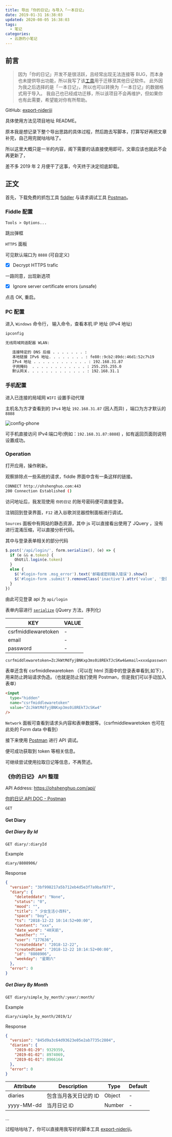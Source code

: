 ```yaml
---
title: 导出「你的日记」与导入「一本日记」
date: 2019-01-31 16:38:03
updated: 2020-08-05 16:38:03
tags:
  - 笔记
categories:
  - 云游的小笔记
---
```


## 前言

> 因为「你的日记」开发不是很活跃，且经常出现无法连接等 BUG，而本身也未提供导出功能，所以我写了该[工具](https://github.com/YunYouJun/export-nideriji/archive/master.zip)用于迁移至其他日记软件。
> 此外因为我之后选择的是「一本日记」，所以也可以转换为「一本日记」的数据格式用于导入。
> 我自己也已经成功迁移，所以该项目不会再维护，但如果你也有此需要，希望能对你有所帮助。

GitHub: [export-nideriji](https://github.com/YunYouJun/export-nideriji)

具体使用方法见项目地址 README。

原本我是想记录下整个导出思路的具体过程，然后跑去写脚本，打算写好再把文章补完，自己用完就咕咕咕了。

所以这里大概只是一半的内容，阁下需要的话直接使用即可，文章应该也就此不会再更新了，

差不多 2019 年 2 月便干了这事，今天终于决定彻底卸载。

<!-- more -->

## 正文

首先，下载免费的抓包工具 [fiddler](https://www.telerik.com/fiddler) 与请求调试工具 [Postman](https://www.getpostman.com/)。

### Fiddle 配置

`Tools > Options...`

跳出弹框

`HTTPS` 面板

可见默认端口为 `8888` (可自定义)

- [x] Decrypt HTTPS trafic

一路同意，出现新选项

- [x] Ignore server certificate errors (unsafe)

点击 OK, 重启。

### PC 配置

进入 `Windows` 命令行， 输入命令，查看本机 IP 地址 (IPv4 地址)

```bash
ipconfig
```

```bash
无线局域网适配器 WLAN:

   连接特定的 DNS 后缀 . . . . . . . :
   本地链接 IPv6 地址. . . . . . . . : fe80::9cb2:89dc:46d1:52c7%19
   IPv4 地址 . . . . . . . . . . . . : 192.168.31.87
   子网掩码  . . . . . . . . . . . . : 255.255.255.0
   默认网关. . . . . . . . . . . . . : 192.168.31.1
```

### 手机配置

进入已连接的局域网 `WIFI` 设置手动代理

主机名为方才查看到的 `IPv4` 地址 `192.168.31.87` (因人而异) ，端口为方才默认的 `8888`

![config-phone](https://cos.yunyoujun.cn/blog/posts/use-fiddle-export-your-diary-1.png)

可手机直接访问 IPv4:端口号(例如：`192.168.31.87:8888`) ，如有返回页面则说明设置成功。

### Operation

打开应用，操作刷新。

观察排除点一些系统的请求，fiddle 界面中含有一条这样的链接。

```bash
CONNECT http://ohshenghuo.com:443
200 Connection Established ()
```

访问地址后，我发现使用 `你的日记` 的账号密码便可直接登录。

注销回到登录界面，`F12` 进入谷歌浏览器控制面板进行调试。

`Sources` 面板中有网站的静态资源，其中 js 可以直接看出使用了 JQuery ，没有进行混淆压缩，可以直接分析代码。

其中与登录表单相关的部分代码

```js
$.post('/api/login/', form.serialize(), (e) => {
  if (e && e.token) {
    OhUtil.login(e.token)
  }
  else {
    $('#login-form .msg_error').text('邮箱或密码输入错误').show()
    $('#login-form .submit').removeClass('inactive').attr('value', '登录')
  }
})
```

由此可见登录 api 为 `api/login`

表单内容进行 [`serialize`](https://api.jquery.com/serialize/#serialize) (jQuery 方法，序列化)

| KEY                 | VALUE |
| ------------------- | ----- |
| csrfmiddlewaretoken | -     |
| email               | -     |
| password            | -     |

```txt
csrfmiddlewaretoken=ZcJkWtMdfyjBNKxp3ms0i8REkTJcSKw4&email=xxx&password=xxx
```

表单还含有 csrfmiddlewaretoken （可以在 html 页面中的登录表单看到,如下），用来防止跨站请求伪造。（也就是防止我们使用 Postman，但是我们可以手动加入表单）

```html
<input
  type="hidden"
  name="csrfmiddlewaretoken"
  value="ZcJkWtMdfyjBNKxp3ms0i8REkTJcSKw4"
/>
```

`Network` 面板可查看到请求头内容和表单数据等。（csrfmiddlewaretoken 也可在此处的 Form data 中看到）

接下来使用 [Postman](https://www.getpostman.com/) 进行 API 调试。

便可成功获取到 token 等相关信息。

可继续尝试使用拉取日记等信息，不再赘述。

### 《你的日记》 API 整理

API Address: <https://ohshenghuo.com/api/>

[你的日记 API DOC - Postman](https://documenter.getpostman.com/view/3326320/Rztmr8pE)

```bash
GET
```

#### Get Diary

##### Get Diary By Id

```bash
GET diary/:diaryId
```

Example

```bash
diary/8808906/
```

Response

```json
{
  "version": "3bf998217a5b712eb4d5e3f7a9baf87f",
  "diary": {
    "deleteddate": "None",
    "status": "0",
    "mood": "",
    "title": " 少女生活小百科",
    "space": "boy",
    "ts": "2018-12-22 10:14:52+00:00",
    "content": "xxx",
    "date_word": "40天前",
    "weather": "",
    "user": "177636",
    "createddate": "2018-12-22",
    "createdtime": "2018-12-22 10:14:52+00:00",
    "id": "8808906",
    "weekday": "星期六"
  },
  "error": 0
}
```

##### Get Diary By Month

```bash
GET diary/simple_by_month/:year/:month/
```

Example

```bash
diary/simple_by_month/2019/1/
```

Response

```json
{
  "version": "845d9a3c64d93623e05e2ab7735c2804",
  "diaries": {
    "2019-01-29": 9329359,
    "2019-01-02": 8974069,
    "2019-01-01": 8966164
  },
  "error": 0
}
```

| Attribute  | Description           | Type   | Default |
| ---------- | --------------------- | ------ | ------- |
| diaries    | 包含当月各天日记的 ID | Object | -       |
| yyyy-MM-dd | 当月日记 ID           | Number | -       |

...

过程咕咕咕了，你可以直接用我写好的脚本工具 [export-nideriji](https://github.com/YunYouJun/export-nideriji)。

